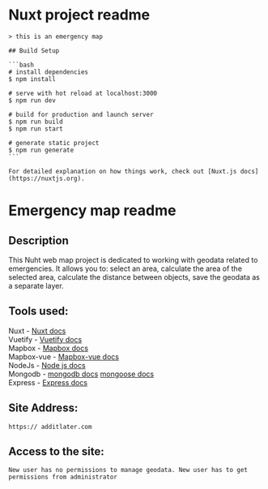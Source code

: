 # Nuxt project readme

    > this is an emergency map

    ## Build Setup

    ```bash
    # install dependencies
    $ npm install

    # serve with hot reload at localhost:3000
    $ npm run dev

    # build for production and launch server
    $ npm run build
    $ npm run start

    # generate static project
    $ npm run generate
    ```

    For detailed explanation on how things work, check out [Nuxt.js docs](https://nuxtjs.org).
# Emergency map readme 
 ## Description 
  This Nuht web map project is dedicated to working with geodata related to emergencies. It allows you to: select an area, calculate the area of the selected area, calculate the distance between objects, save the geodata as a separate layer.

  ## Tools used:
  Nuxt -  [Nuxt docs](https://nuxtjs.org)<br>
  Vuetify -  [Vuetify docs](https://vuetifyjs.com/ru/getting-started/quick-start/)<br>
  Mapbox -  [Mapbox docs](https://www.mapbox.com/)<br>
  Mapbox-vue - [Mapbox-vue docs]([https://soal.github.io/vue-mapbox/guide/#using-as-es-module)<br>
  NodeJs - [Node js docs](https://nodejs.org/dist/latest-v12.x/docs/api/)<br>
  Mongodb - [mongodb docs](https://docs.mongodb.com/) [mongoose docs](https://mongoosejs.com/docs/api.html)<br>
  Express - [Express docs](https://expressjs.com/ru/api.html)<br>
  ## Site Address:
    https:// additlater.com
  ## Access to the site:
    New user has no permissions to manage geodata. New user has to get permissions from administrator
